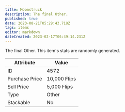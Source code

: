 ```yaml
---
title: Moonstruck
description: The final Other.
published: true
date: 2023-08-21T05:29:43.718Z
tags: items
editor: markdown
dateCreated: 2023-02-17T06:49:14.231Z
---
```


The final Other. This item's stats are randomly generated.

|Attribute|Value|
|-|-|
|ID|4572|
|Purchase Price|10,000 Flips|
|Sell Price|5,000 Flips|
|Type|Other|
|Stackable|No|

